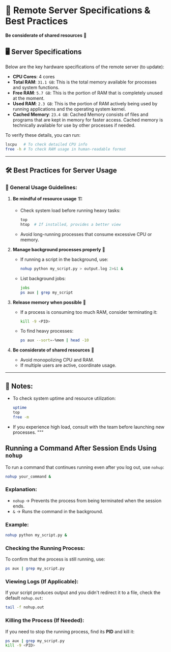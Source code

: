 # 📌 Remote Server Specifications & Best Practices

**Be considerate of shared resources** 🤝  

## 🖥️ Server Specifications
Below are the key hardware specifications of the remote server (to update):

- **CPU Cores**: 4 cores
- **Total RAM**: `31.1 GB`: This is the total memory available for processes and system functions.
- **Free RAM**: `5.7 GB`: This is the portion of RAM that is completely unused at the moment.
- **Used RAM**: `2.3 GB`: This is the portion of RAM actively being used by running applications and the operating system kernel. 
- **Cached Memory**: `23.4 GB`: Cached Memory consists of files and programs that are kept in memory for faster access. Cached memory is technically available for use by other processes if needed.

To verify these details, you can run:
```sh
lscpu   # To check detailed CPU info
free -h # To check RAM usage in human-readable format
```

---

## 🛠️ Best Practices for Server Usage

### 📌 General Usage Guidelines:
1. **Be mindful of resource usage** 🏗️  
   - Check system load before running heavy tasks:  
     ```sh
     top
     htop  # If installed, provides a better view
     ```
   - Avoid long-running processes that consume excessive CPU or memory.

2. **Manage background processes properly** 🚀  
   - If running a script in the background, use:
     ```sh
     nohup python my_script.py > output.log 2>&1 &
     ```
   - List background jobs:
     ```sh
     jobs
     ps aux | grep my_script
     ```

3. **Release memory when possible** 🧹  
   - If a process is consuming too much RAM, consider terminating it:
     ```sh
     kill -9 <PID>
     ```
   - To find heavy processes:
     ```sh
     ps aux --sort=-%mem | head -10
     ```

4. **Be considerate of shared resources** 🤝  
   - Avoid monopolizing CPU and RAM.  
   - If multiple users are active, coordinate usage.

---

## 📝 Notes:
- To check system uptime and resource utilization:
  ```sh
  uptime
  top
  free -m
  ```

- If you experience high load, consult with the team before launching new processes.
"""

## Running a Command After Session Ends Using `nohup`

To run a command that continues running even after you log out, use `nohup`:

```bash
nohup your_command &
```

### Explanation:
- `nohup` → Prevents the process from being terminated when the session ends.
- `&` → Runs the command in the background.

### Example:
```bash
nohup python my_script.py &
```

### Checking the Running Process:
To confirm that the process is still running, use:
```bash
ps aux | grep my_script.py
```

### Viewing Logs (If Applicable):
If your script produces output and you didn't redirect it to a file, check the default `nohup.out`:
```bash
tail -f nohup.out
```

### Killing the Process (If Needed):
If you need to stop the running process, find its **PID** and kill it:
```bash
ps aux | grep my_script.py
kill -9 <PID>
```
